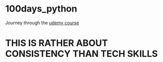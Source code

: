 # 100days_python
Journey through the [udemy course](https://www.udemy.com/course/100-days-of-code/?couponCode=LETSLEARNNOWPP)

# THIS IS RATHER ABOUT CONSISTENCY THAN TECH SKILLS
